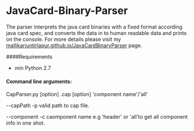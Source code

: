# JavaCard-Binary-Parser

The parser interprets the java card binaries with a fixed format according java card spec, and converts the data in to human readable data and prints on the console. 
For more details please visit my <a href="https://mallikarjuntirlapur.github.io/JavaCardBinaryParser/">mallikarjuntirlapur.github.io/JavaCardBinaryParser</a> page.

####Requirements
* min Python 2.7

#### Command line arguments:

CapParser.py [option] .cap [option] 'component name'/'all'

--capPath
-p valid path to cap file.

--component
-c caomponent name e.g 'header' or 'all'to get all component info in one shot.